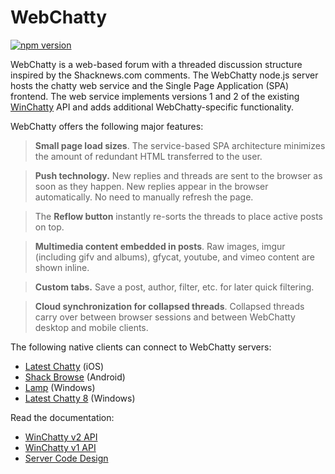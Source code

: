 # WebChatty
[![npm version](https://badge.fury.io/js/webchatty.svg)](http://badge.fury.io/js/webchatty)

WebChatty is a web-based forum with a threaded discussion structure inspired by the Shacknews.com comments.  The WebChatty node.js server hosts the chatty web service and the Single Page Application (SPA) frontend.  The web service implements versions 1 and 2 of the existing [WinChatty](https://github.com/electroly/winchatty-server) API and adds additional WebChatty-specific functionality.

WebChatty offers the following major features:

> **Small page load sizes**. The service-based SPA architecture minimizes the amount of redundant HTML transferred to the user.

> **Push technology.** New replies and threads are sent to the browser as soon as they happen.  New replies appear in the browser automatically.  No need to manually refresh the page.

> The **Reflow button** instantly re-sorts the threads to place active posts on top.  

> **Multimedia content embedded in posts**. Raw images, imgur (including gifv and albums), gfycat, youtube, and vimeo content are shown inline.

> **Custom tabs.**  Save a post, author, filter, etc. for later quick filtering. 

> **Cloud synchronization for collapsed threads**. Collapsed threads carry over between browser sessions and between WebChatty desktop and mobile clients.

The following native clients can connect to WebChatty servers:
- [Latest Chatty](https://itunes.apple.com/us/app/latest-chatty/id287316743?mt=8) (iOS)
- [Shack Browse](https://play.google.com/store/apps/details?id=net.woggle.shackbrowse&hl=en) (Android)
- [Lamp](http://shackwiki.com/wiki/Lamp) (Windows)
- [Latest Chatty 8](https://www.microsoft.com/en-us/store/apps/latest-chatty-8/9wzdncrdklbd) (Windows)

Read the documentation:
- [WinChatty v2 API](https://github.com/webchatty/webchatty/blob/master/doc/winchatty-v2-api.md)
- [WinChatty v1 API](https://github.com/webchatty/webchatty/blob/master/doc/winchatty-v1-api.md)
- [Server Code Design](https://github.com/webchatty/webchatty/blob/master/doc/code-design.md)
